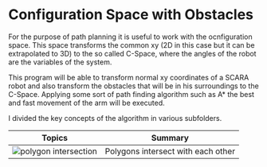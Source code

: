 # Configuration Space with Obstacles

For the purpose of path planning it is useful to work with the ocnfiguration space. This space transforms the common xy (2D in this case but it can be extrapolated to 3D) to the so called C-Space, where the angles of the robot are the variables of the system.

This program will be able to transform normal xy coordinates of a SCARA robot and also transform the obstacles that will be in his surroundings to the C-Space. Applying some sort of path finding algorithm such as A* the best and fast movement of the arm will be executed.

I divided the key concepts of the algorithm in various subfolders.

Topics | Summary
------------ | -------------
![polygon intersection](https://i.gyazo.com/d386f17837f0d655cceb4f24702e04a7.gif) | Polygons intersect with each other
